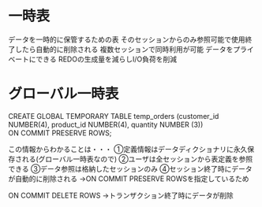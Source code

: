 # 一時表
データを一時的に保管するための表
そのセッションからのみ参照可能で使用終了したら自動的に削除される
複数セッションで同時利用が可能
データをプライベートにできる
REDOの生成量を減らしI/O負荷を削減





# グローバル一時表

CREATE GLOBAL TEMPORARY TABLE temp_orders (customer_id NUMBER(4), product_id NUMBER(4), quantity NUMBER (3))  
ON COMMIT PRESERVE ROWS;

この情報からわかることは・・・
①定義情報はデータディクショナリに永久保存される(グローバル一時表なので)
②ユーザは全セッションから表定義を参照できる
③データ参照は格納したセッションのみ
④セッション終了時にデータが自動的に削除される
→ON COMMIT PRESERVE ROWSを指定しているため

ON COMMIT DELETE ROWS
→トランザクション終了時にデータが削除